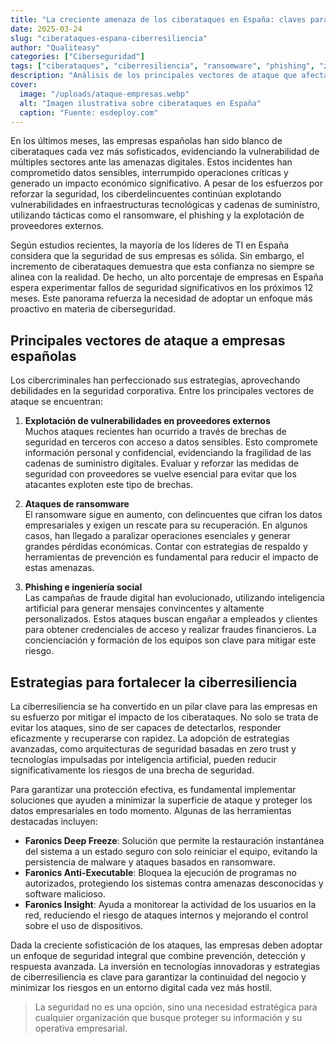 ```yaml
---
title: "La creciente amenaza de los ciberataques en España: claves para una ciberresiliencia efectiva"
date: 2025-03-24
slug: "ciberataques-espana-ciberresiliencia"
author: "Qualiteasy"
categories: ["Ciberseguridad"]
tags: ["ciberataques", "ciberresiliencia", "ransomware", "phishing", "zero trust"]
description: "Análisis de los principales vectores de ataque que afectan a las empresas españolas y estrategias para fortalecer su ciberresiliencia."
cover:
  image: "/uploads/ataque-empresas.webp"
  alt: "Imagen ilustrativa sobre ciberataques en España"
  caption: "Fuente: esdeploy.com"
---
```


En los últimos meses, las empresas españolas han sido blanco de ciberataques cada vez más sofisticados, evidenciando la vulnerabilidad de múltiples sectores ante las amenazas digitales. Estos incidentes han comprometido datos sensibles, interrumpido operaciones críticas y generado un impacto económico significativo. A pesar de los esfuerzos por reforzar la seguridad, los ciberdelincuentes continúan explotando vulnerabilidades en infraestructuras tecnológicas y cadenas de suministro, utilizando tácticas como el ransomware, el phishing y la explotación de proveedores externos.

Según estudios recientes, la mayoría de los líderes de TI en España considera que la seguridad de sus empresas es sólida. Sin embargo, el incremento de ciberataques demuestra que esta confianza no siempre se alinea con la realidad. De hecho, un alto porcentaje de empresas en España espera experimentar fallos de seguridad significativos en los próximos 12 meses. Este panorama refuerza la necesidad de adoptar un enfoque más proactivo en materia de ciberseguridad.

## Principales vectores de ataque a empresas españolas

Los cibercriminales han perfeccionado sus estrategias, aprovechando debilidades en la seguridad corporativa. Entre los principales vectores de ataque se encuentran:

1. **Explotación de vulnerabilidades en proveedores externos**  
   Muchos ataques recientes han ocurrido a través de brechas de seguridad en terceros con acceso a datos sensibles. Esto compromete información personal y confidencial, evidenciando la fragilidad de las cadenas de suministro digitales. Evaluar y reforzar las medidas de seguridad con proveedores se vuelve esencial para evitar que los atacantes exploten este tipo de brechas.

2. **Ataques de ransomware**  
   El ransomware sigue en aumento, con delincuentes que cifran los datos empresariales y exigen un rescate para su recuperación. En algunos casos, han llegado a paralizar operaciones esenciales y generar grandes pérdidas económicas. Contar con estrategias de respaldo y herramientas de prevención es fundamental para reducir el impacto de estas amenazas.

3. **Phishing e ingeniería social**  
   Las campañas de fraude digital han evolucionado, utilizando inteligencia artificial para generar mensajes convincentes y altamente personalizados. Estos ataques buscan engañar a empleados y clientes para obtener credenciales de acceso y realizar fraudes financieros. La concienciación y formación de los equipos son clave para mitigar este riesgo.

## Estrategias para fortalecer la ciberresiliencia

La ciberresiliencia se ha convertido en un pilar clave para las empresas en su esfuerzo por mitigar el impacto de los ciberataques. No solo se trata de evitar los ataques, sino de ser capaces de detectarlos, responder eficazmente y recuperarse con rapidez. La adopción de estrategias avanzadas, como arquitecturas de seguridad basadas en zero trust y tecnologías impulsadas por inteligencia artificial, pueden reducir significativamente los riesgos de una brecha de seguridad.

Para garantizar una protección efectiva, es fundamental implementar soluciones que ayuden a minimizar la superficie de ataque y proteger los datos empresariales en todo momento. Algunas de las herramientas destacadas incluyen:

- **Faronics Deep Freeze**: Solución que permite la restauración instantánea del sistema a un estado seguro con solo reiniciar el equipo, evitando la persistencia de malware y ataques basados en ransomware.  
- **Faronics Anti-Executable**: Bloquea la ejecución de programas no autorizados, protegiendo los sistemas contra amenazas desconocidas y software malicioso.  
- **Faronics Insight**: Ayuda a monitorear la actividad de los usuarios en la red, reduciendo el riesgo de ataques internos y mejorando el control sobre el uso de dispositivos.

Dada la creciente sofisticación de los ataques, las empresas deben adoptar un enfoque de seguridad integral que combine prevención, detección y respuesta avanzada. La inversión en tecnologías innovadoras y estrategias de ciberresiliencia es clave para garantizar la continuidad del negocio y minimizar los riesgos en un entorno digital cada vez más hostil.

> La seguridad no es una opción, sino una necesidad estratégica para cualquier organización que busque proteger su información y su operativa empresarial.

